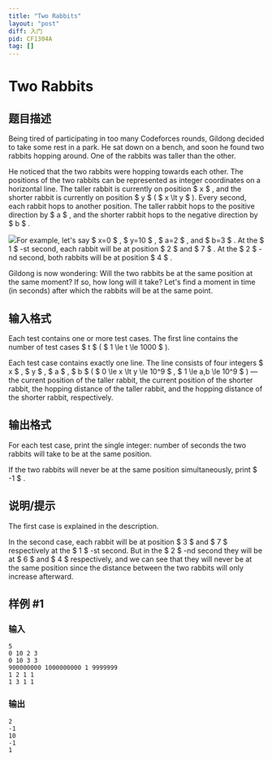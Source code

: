 ```yaml
---
title: "Two Rabbits"
layout: "post"
diff: 入门
pid: CF1304A
tag: []
---
```


# Two Rabbits

## 题目描述

Being tired of participating in too many Codeforces rounds, Gildong decided to take some rest in a park. He sat down on a bench, and soon he found two rabbits hopping around. One of the rabbits was taller than the other.

He noticed that the two rabbits were hopping towards each other. The positions of the two rabbits can be represented as integer coordinates on a horizontal line. The taller rabbit is currently on position $ x $ , and the shorter rabbit is currently on position $ y $ ( $ x \lt y $ ). Every second, each rabbit hops to another position. The taller rabbit hops to the positive direction by $ a $ , and the shorter rabbit hops to the negative direction by $ b $ .

 ![](https://cdn.luogu.com.cn/upload/vjudge_pic/CF1304A/9e5bd354122df294ee7660de0ea2508dadb02096.png)For example, let's say $ x=0 $ , $ y=10 $ , $ a=2 $ , and $ b=3 $ . At the $ 1 $ -st second, each rabbit will be at position $ 2 $ and $ 7 $ . At the $ 2 $ -nd second, both rabbits will be at position $ 4 $ .

Gildong is now wondering: Will the two rabbits be at the same position at the same moment? If so, how long will it take? Let's find a moment in time (in seconds) after which the rabbits will be at the same point.

## 输入格式

Each test contains one or more test cases. The first line contains the number of test cases $ t $ ( $ 1 \le t \le 1000 $ ).

Each test case contains exactly one line. The line consists of four integers $ x $ , $ y $ , $ a $ , $ b $ ( $ 0 \le x \lt y \le 10^9 $ , $ 1 \le a,b \le 10^9 $ ) — the current position of the taller rabbit, the current position of the shorter rabbit, the hopping distance of the taller rabbit, and the hopping distance of the shorter rabbit, respectively.

## 输出格式

For each test case, print the single integer: number of seconds the two rabbits will take to be at the same position.

If the two rabbits will never be at the same position simultaneously, print $ -1 $ .

## 说明/提示

The first case is explained in the description.

In the second case, each rabbit will be at position $ 3 $ and $ 7 $ respectively at the $ 1 $ -st second. But in the $ 2 $ -nd second they will be at $ 6 $ and $ 4 $ respectively, and we can see that they will never be at the same position since the distance between the two rabbits will only increase afterward.

## 样例 #1

### 输入

```
5
0 10 2 3
0 10 3 3
900000000 1000000000 1 9999999
1 2 1 1
1 3 1 1
```

### 输出

```
2
-1
10
-1
1
```

